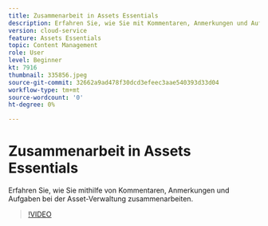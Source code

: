 ```yaml
---
title: Zusammenarbeit in Assets Essentials
description: Erfahren Sie, wie Sie mit Kommentaren, Anmerkungen und Aufgaben in der Asset-Verwaltung zusammenarbeiten können.
version: cloud-service
feature: Assets Essentials
topic: Content Management
role: User
level: Beginner
kt: 7916
thumbnail: 335856.jpeg
source-git-commit: 32662a9ad478f30dcd3efeec3aae540393d33d04
workflow-type: tm+mt
source-wordcount: '0'
ht-degree: 0%

---
```



# Zusammenarbeit in Assets Essentials

Erfahren Sie, wie Sie mithilfe von Kommentaren, Anmerkungen und Aufgaben bei der Asset-Verwaltung zusammenarbeiten.

>[!VIDEO](https://video.tv.adobe.com/v/335856/?quality=12&learn=on)
